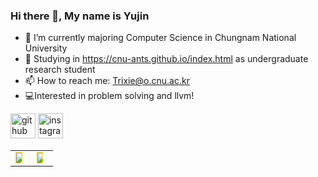 ### Hi there 👋,  My name is Yujin


- 🌱 I’m currently majoring Computer Science in Chungnam National University 
- 💙 Studying in https://cnu-ants.github.io/index.html as undergraduate research student
- 📫 How to reach me: Trixie@o.cnu.ac.kr 
- :computer:Interested in problem solving and llvm!

[<img src='https://cdn.jsdelivr.net/npm/simple-icons@3.0.1/icons/github.svg' alt='github' height='40'>](https://github.com/Yujinmon)  [<img src='https://cdn.jsdelivr.net/npm/simple-icons@3.0.1/icons/instagram.svg' alt='instagram' height='40'>](https://www.instagram.com/yujinmon/)  

<table style="border:none">
    <tbody>
        <tr>
            <td><div style="border: 1px solid gold; float: left; width: 50%;">
  <a href="https://solved.ac/yujinmon"><img src="http://mazassumnida.wtf/api/v2/generate_badge?boj=yujinmon"/></a>
</div></td>
            <td><div style="border: 1px solid gold; float: left; width: 45%;">
  <img src="https://github-readme-stats.vercel.app/api?username=yujinmon&show_icons=true&theme=transparent"/>
</div></td>
        </tr>
    </tbody>
</table>

    
